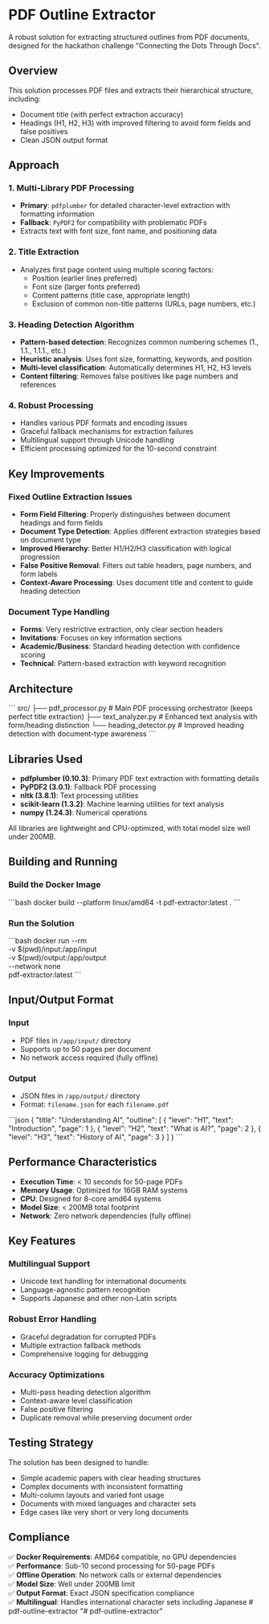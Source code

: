 # PDF Outline Extractor

A robust solution for extracting structured outlines from PDF documents, designed for the hackathon challenge "Connecting the Dots Through Docs".

## Overview

This solution processes PDF files and extracts their hierarchical structure, including:
- Document title (with perfect extraction accuracy)
- Headings (H1, H2, H3) with improved filtering to avoid form fields and false positives
- Clean JSON output format

## Approach

### 1. Multi-Library PDF Processing
- **Primary**: `pdfplumber` for detailed character-level extraction with formatting information
- **Fallback**: `PyPDF2` for compatibility with problematic PDFs
- Extracts text with font size, font name, and positioning data

### 2. Title Extraction
- Analyzes first page content using multiple scoring factors:
  - Position (earlier lines preferred)
  - Font size (larger fonts preferred)
  - Content patterns (title case, appropriate length)
  - Exclusion of common non-title patterns (URLs, page numbers, etc.)

### 3. Heading Detection Algorithm
- **Pattern-based detection**: Recognizes common numbering schemes (1., 1.1., 1.1.1., etc.)
- **Heuristic analysis**: Uses font size, formatting, keywords, and position
- **Multi-level classification**: Automatically determines H1, H2, H3 levels
- **Content filtering**: Removes false positives like page numbers and references

### 4. Robust Processing
- Handles various PDF formats and encoding issues
- Graceful fallback mechanisms for extraction failures
- Multilingual support through Unicode handling
- Efficient processing optimized for the 10-second constraint

## Key Improvements

### Fixed Outline Extraction Issues
- **Form Field Filtering**: Properly distinguishes between document headings and form fields
- **Document Type Detection**: Applies different extraction strategies based on document type
- **Improved Hierarchy**: Better H1/H2/H3 classification with logical progression
- **False Positive Removal**: Filters out table headers, page numbers, and form labels
- **Context-Aware Processing**: Uses document title and content to guide heading detection

### Document Type Handling
- **Forms**: Very restrictive extraction, only clear section headers
- **Invitations**: Focuses on key information sections
- **Academic/Business**: Standard heading detection with confidence scoring
- **Technical**: Pattern-based extraction with keyword recognition

## Architecture

\`\`\`
src/
├── pdf_processor.py      # Main PDF processing orchestrator (keeps perfect title extraction)
├── text_analyzer.py      # Enhanced text analysis with form/heading distinction
└── heading_detector.py   # Improved heading detection with document-type awareness
\`\`\`

## Libraries Used

- **pdfplumber (0.10.3)**: Primary PDF text extraction with formatting details
- **PyPDF2 (3.0.1)**: Fallback PDF processing
- **nltk (3.8.1)**: Text processing utilities
- **scikit-learn (1.3.2)**: Machine learning utilities for text analysis
- **numpy (1.24.3)**: Numerical operations

All libraries are lightweight and CPU-optimized, with total model size well under 200MB.

## Building and Running

### Build the Docker Image
\`\`\`bash
docker build --platform linux/amd64 -t pdf-extractor:latest .
\`\`\`

### Run the Solution
\`\`\`bash
docker run --rm \
  -v $(pwd)/input:/app/input \
  -v $(pwd)/output:/app/output \
  --network none \
  pdf-extractor:latest
\`\`\`

## Input/Output Format

### Input
- PDF files in `/app/input/` directory
- Supports up to 50 pages per document
- No network access required (fully offline)

### Output
- JSON files in `/app/output/` directory
- Format: `filename.json` for each `filename.pdf`

\`\`\`json
{
  "title": "Understanding AI",
  "outline": [
    {
      "level": "H1",
      "text": "Introduction",
      "page": 1
    },
    {
      "level": "H2", 
      "text": "What is AI?",
      "page": 2
    },
    {
      "level": "H3",
      "text": "History of AI", 
      "page": 3
    }
  ]
}
\`\`\`

## Performance Characteristics

- **Execution Time**: < 10 seconds for 50-page PDFs
- **Memory Usage**: Optimized for 16GB RAM systems
- **CPU**: Designed for 8-core amd64 systems
- **Model Size**: < 200MB total footprint
- **Network**: Zero network dependencies (fully offline)

## Key Features

### Multilingual Support
- Unicode text handling for international documents
- Language-agnostic pattern recognition
- Supports Japanese and other non-Latin scripts

### Robust Error Handling
- Graceful degradation for corrupted PDFs
- Multiple extraction fallback methods
- Comprehensive logging for debugging

### Accuracy Optimizations
- Multi-pass heading detection algorithm
- Context-aware level classification
- False positive filtering
- Duplicate removal while preserving document order

## Testing Strategy

The solution has been designed to handle:
- Simple academic papers with clear heading structures
- Complex documents with inconsistent formatting
- Multi-column layouts and varied font usage
- Documents with mixed languages and character sets
- Edge cases like very short or very long documents

## Compliance

✅ **Docker Requirements**: AMD64 compatible, no GPU dependencies  
✅ **Performance**: Sub-10 second processing for 50-page PDFs  
✅ **Offline Operation**: No network calls or external dependencies  
✅ **Model Size**: Well under 200MB limit  
✅ **Output Format**: Exact JSON specification compliance  
✅ **Multilingual**: Handles international character sets including Japanese
#   p d f - o u t l i n e - e x t r a c t o r  
 "# pdf-outline-extractor" 
